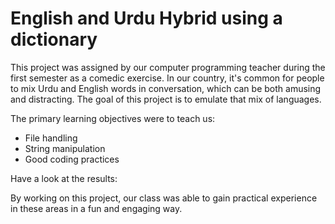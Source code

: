 # English and Urdu Hybrid using a dictionary

This project was assigned by our computer programming teacher during the first semester as a comedic exercise. In our country, it's common for people to mix Urdu and English words in conversation, which can be both amusing and distracting. The goal of this project is to emulate that mix of languages.

The primary learning objectives were to teach us:
- File handling
- String manipulation
- Good coding practices

Have a look at the results:


By working on this project, our class was able to gain practical experience in these areas in a fun and engaging way.

